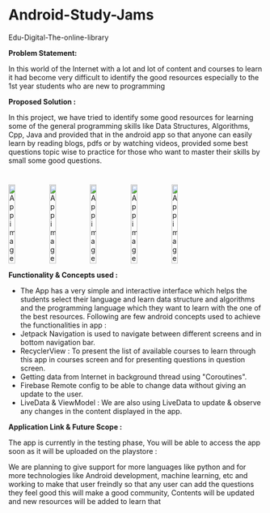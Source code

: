 # Android-Study-Jams

Edu-Digital-The-online-library

<b> Problem Statement: </b>

In this world of the Internet with a lot and lot of content and courses to learn it had become very difficult to identify the good resources especially to the 1st year students who are new to programming 

<b> Proposed Solution : </b>

In this project, we have tried to identify some good resources for learning some of the general programming skills like Data Structures, Algorithms, Cpp, Java and provided that in the android app so that anyone can easily learn by reading blogs, pdfs or by watching videos, provided some best questions topic wise to practice for those who want to master their skills by small some good questions.

# 

<div style="display:flex;">
<img alt="App image" src="https://drive.google.com/file/d/1CVyLub7CDmEMpXhlKuwuAC-dCJWsPEAC/view?usp=sharing" width="16%">
<img alt="App image" src="https://drive.google.com/file/d/1CaFqqhX2OsJwOCEq6VTKMacoO92oAqx3/view?usp=sharing" width="16%">
<img alt="App image" src="https://drive.google.com/file/d/1CaOw9ZcreljRGJajsequryOlzDRJOibU/view?usp=sharing" width="16%">
<img alt="App image" src="https://drive.google.com/file/d/1Cdoj_PTzbWIZFLTX5XFNZ80hp3XMfxlC/view?usp=sharing" width="16%">
<img alt="App image" src="https://drive.google.com/file/d/1Cfqri6sC2e9toDbelAxXyuXznfhs2dSF/view?usp=sharing" width="16%">
</div>
    	  	
<b> Functionality & Concepts used : </b>

- The App has a very simple and interactive interface which helps the students select their language and learn data structure and algorithms and the programming language which they want to learn with the one of the best resources. Following are few android concepts used to achieve the functionalities in app : 
- Jetpack Navigation is used to navigate between different screens and in bottom navigation bar.
- RecyclerView : To present the list of available courses to learn through this app in courses screen and for presenting questions in question screen.
- Getting data from Internet in background thread using "Coroutines".
- Firebase Remote config to be able to change data without giving an update to the user.
- LiveData & ViewModel : We are also using LiveData to update & observe any changes in the content displayed in the app.

<b> Application Link & Future Scope : </b>

The app is currently in the testing phase, You will be able to access the app soon as it will be uploaded on the playstore :

We are planning to give support for more languages like python and for more technologies like Android development, machine learning, etc
and working to make that user freindly so that any user can add the questions they feel good this will make a good community,
Contents will be updated and new resources will be added to learn that
